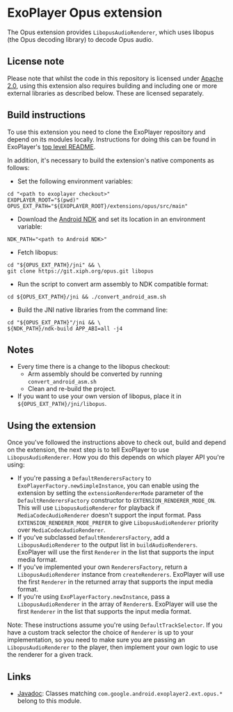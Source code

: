 # ExoPlayer Opus extension #

The Opus extension provides `LibopusAudioRenderer`, which uses libopus (the Opus
decoding library) to decode Opus audio.

## License note ##

Please note that whilst the code in this repository is licensed under
[Apache 2.0][], using this extension also requires building and including one or
more external libraries as described below. These are licensed separately.

[Apache 2.0]: https://github.com/google/ExoPlayer/blob/release-v2/LICENSE

## Build instructions ##

To use this extension you need to clone the ExoPlayer repository and depend on
its modules locally. Instructions for doing this can be found in ExoPlayer's
[top level README][].

In addition, it's necessary to build the extension's native components as
follows:

* Set the following environment variables:

```
cd "<path to exoplayer checkout>"
EXOPLAYER_ROOT="$(pwd)"
OPUS_EXT_PATH="${EXOPLAYER_ROOT}/extensions/opus/src/main"
```

* Download the [Android NDK][] and set its location in an environment variable:

```
NDK_PATH="<path to Android NDK>"
```

* Fetch libopus:

```
cd "${OPUS_EXT_PATH}/jni" && \
git clone https://git.xiph.org/opus.git libopus
```

* Run the script to convert arm assembly to NDK compatible format:

```
cd ${OPUS_EXT_PATH}/jni && ./convert_android_asm.sh
```

* Build the JNI native libraries from the command line:

```
cd "${OPUS_EXT_PATH}"/jni && \
${NDK_PATH}/ndk-build APP_ABI=all -j4
```

[top level README]: https://github.com/google/ExoPlayer/blob/release-v2/README.md
[Android NDK]: https://developer.android.com/tools/sdk/ndk/index.html

## Notes ##

* Every time there is a change to the libopus checkout:
  * Arm assembly should be converted by running `convert_android_asm.sh`
  * Clean and re-build the project.
* If you want to use your own version of libopus, place it in
  `${OPUS_EXT_PATH}/jni/libopus`.

## Using the extension ##

Once you've followed the instructions above to check out, build and depend on
the extension, the next step is to tell ExoPlayer to use `LibopusAudioRenderer`.
How you do this depends on which player API you're using:

* If you're passing a `DefaultRenderersFactory` to
  `ExoPlayerFactory.newSimpleInstance`, you can enable using the extension by
  setting the `extensionRendererMode` parameter of the `DefaultRenderersFactory`
  constructor to `EXTENSION_RENDERER_MODE_ON`. This will use
  `LibopusAudioRenderer` for playback if `MediaCodecAudioRenderer` doesn't
  support the input format. Pass `EXTENSION_RENDERER_MODE_PREFER` to give
  `LibopusAudioRenderer` priority over `MediaCodecAudioRenderer`.
* If you've subclassed `DefaultRenderersFactory`, add a `LibopusAudioRenderer`
  to the output list in `buildAudioRenderers`. ExoPlayer will use the first
  `Renderer` in the list that supports the input media format.
* If you've implemented your own `RenderersFactory`, return a
  `LibopusAudioRenderer` instance from `createRenderers`. ExoPlayer will use the
  first `Renderer` in the returned array that supports the input media format.
* If you're using `ExoPlayerFactory.newInstance`, pass a `LibopusAudioRenderer`
  in the array of `Renderer`s. ExoPlayer will use the first `Renderer` in the
  list that supports the input media format.

Note: These instructions assume you're using `DefaultTrackSelector`. If you have
a custom track selector the choice of `Renderer` is up to your implementation,
so you need to make sure you are passing an `LibopusAudioRenderer` to the
player, then implement your own logic to use the renderer for a given track.

## Links ##

* [Javadoc][]: Classes matching `com.google.android.exoplayer2.ext.opus.*`
  belong to this module.

[Javadoc]: https://google.github.io/ExoPlayer/doc/reference/index.html
